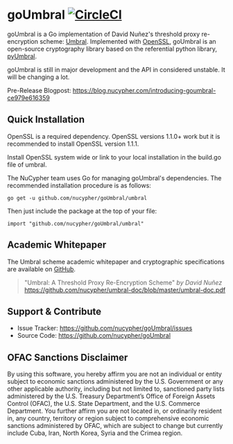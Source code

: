 # goUmbral [![CircleCI](https://circleci.com/gh/nucypher/goUmbral/tree/master.svg?style=svg)](https://circleci.com/gh/nucypher/goUmbral/tree/master)

goUmbral is a Go implementation of David Nuñez's threshold proxy re-encryption scheme: [Umbral][1].
Implemented with [OpenSSL][2], goUmbral is an open-source cryptography library based on the referential
python library, [pyUmbral][3].

[1]: https://github.com/nucypher/umbral-doc/blob/master/umbral-doc.pdf  "Umbral"
[2]: https://www.openssl.org/                                           "OpenSSL"
[3]: https://github.com/nucypher/pyUmbral/                              "pyUmbral"

goUmbral is still in major development and the API in considered unstable. It will be changing a lot.

Pre-Release Blogpost: https://blog.nucypher.com/introducing-goumbral-ce979e616359

Quick Installation
------------------

OpenSSL is a required dependency. OpenSSL versions 1.1.0+ work but it is recommended to install OpenSSL version 1.1.1.

Install OpenSSL system wide or link to your local installation in the build.go file of umbral.

The NuCypher team uses Go for managing goUmbral's dependencies.
The recommended installation procedure is as follows:

`go get -u github.com/nucypher/goUmbral/umbral`

Then just include the package at the top of your file:

`import "github.com/nucypher/goUmbral/umbral"`

Academic Whitepaper
-------------------

The Umbral scheme academic whitepaper and cryptographic specifications
are available on [GitHub][1].

> "Umbral: A Threshold Proxy Re-Encryption Scheme"
> *by David Nuñez* https://github.com/nucypher/umbral-doc/blob/master/umbral-doc.pdf

Support & Contribute
--------------------

- Issue Tracker: https://github.com/nucypher/goUmbral/issues
- Source Code: https://github.com/nucypher/goUmbral

OFAC Sanctions Disclaimer
-------------------------

By using this software, you hereby affirm you are not an individual or entity subject to economic sanctions administered by the U.S. Government or any other applicable authority, including but not limited to, sanctioned party lists administered by the U.S. Treasury Department’s Office of Foreign Assets Control (OFAC), the U.S. State Department, and the U.S. Commerce Department.  You further affirm you are not located in, or ordinarily resident in, any country, territory or region subject to comprehensive economic sanctions administered by OFAC, which are subject to change but currently include Cuba, Iran, North Korea, Syria and the Crimea region.
